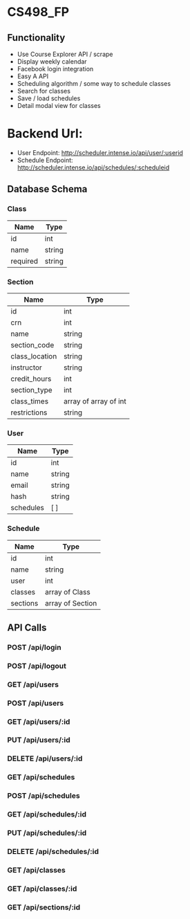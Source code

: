 # CS498_FP

## Functionality
* Use Course Explorer API / scrape
* Display weekly calendar
* Facebook login integration
* Easy A API
* Scheduling algorithm / some way to schedule classes
* Search for classes
* Save / load schedules
* Detail modal view for classes

# Backend Url: 
* User Endpoint: http://scheduler.intense.io/api/user/:userid
* Schedule Endpoint: http://scheduler.intense.io/api/schedules/:scheduleid


## Database Schema

### Class
|Name|Type|
|---|---|
|id|int|
|name|string|
|required|string|

### Section
|Name|Type|
|---|---|
|id|int|
|crn|int|
|name|string|
|section_code|string|
|class_location|string|
|instructor|string|
|credit_hours|int|
|section_type|int|
|class_times|array of array of int|
|restrictions|string|

### User
|Name|Type|
|---|---|
|id|int|
|name|string|
|email|string|
|hash|string|
|schedules|[ ]|

### Schedule
|Name|Type|
|---|---|
|id|int|
|name|string|
|user|int|
|classes|array of Class|
|sections|array of Section|

## API Calls

### POST /api/login

### POST /api/logout

### GET /api/users

### POST /api/users

### GET /api/users/:id

### PUT /api/users/:id

### DELETE /api/users/:id

### GET /api/schedules

### POST /api/schedules

### GET /api/schedules/:id

### PUT /api/schedules/:id

### DELETE /api/schedules/:id

### GET /api/classes

### GET /api/classes/:id

### GET /api/sections/:id
